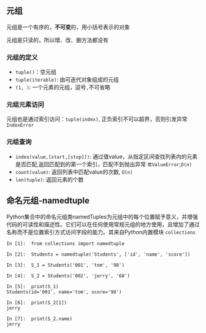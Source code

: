 ## 元组

元组是一个有序的，**不可变**的，用小括号表示的对象

元组是只读的，所以增、改、删方法都没有

### 元组的定义

- `tuple()`：空元组
- `tuple(iterable)`: 由可迭代对象组成的元组
- `(1, )`: 一个元素的元组，逗号`,`不可省略

### 元组元素访问

元组也是通过索引访问：`tuple(index)`, 正负索引不可以超界，否则引发异常 `IndexError`

### 元组查询

- `index(value,[start,[stop]])`: 通过值value，从指定区间查找列表内的元素是否匹配,返回匹配到的第一个索引，匹配不到抛出异常 `常ValueError`,`O(n)`
- `count(value)`: 返回列表中匹配value的次数, `O(n)`
- `len(tuple)`: 返回元素的个数

## 命名元组-namedtuple

Python集合中的命名元组类namedTuples为元组中的每个位置赋予意义，并增强代码的可读性和描述性。它们可以在任何使用常规元组的地方使用，且增加了通过名称而不是位置索引方式访问字段的能力。其来自Python内置模块 `collections`

```
In [1]:  from collections import namedtuple

In [2]:  Students = namedtuple('Students', ['id', 'name', 'score'])

In [3]:  S_1 = Students('001', 'tom', '98')

In [4]:  S_2 = Students('002', 'jerry', '68')

In [5]:  print(S_1)
Students(id='001', name='tom', score='98')

In [6]:  print(S_2[1])
jerry

In [7]:  print(S_2.name)
jerry
```